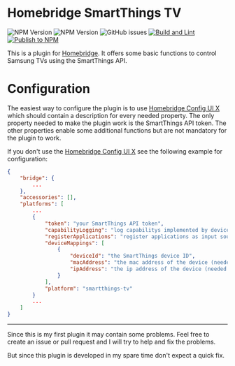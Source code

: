 # Homebridge SmartThings TV

![NPM Version](https://badgen.net/npm/v/@o-lukas/homebridge-smartthings-tv?label=stable)
![NPM Version](https://badgen.net/npm/node/@o-lukas/homebridge-smartthings-tv)
![GitHub issues](https://img.shields.io/github/issues/o-lukas/homebridge-smartthings-tv?label=Issues)
[![Build and Lint](https://github.com/o-lukas/homebridge-smartthings-tv/actions/workflows/build.yml/badge.svg)](https://github.com/o-lukas/homebridge-smartthings-tv/actions/workflows/build.yml)
[![Publish to NPM](https://github.com/o-lukas/homebridge-smartthings-tv/actions/workflows/publish.yml/badge.svg)](https://github.com/o-lukas/homebridge-smartthings-tv/actions/workflows/publish.yml)

This is a plugin for [Homebridge](https://github.com/homebridge/homebridge). It offers some basic functions to control Samsung TVs using the SmartThings API.

# Configuration

The easiest way to configure the plugin is to use [Homebridge Config UI X](https://github.com/oznu/homebridge-config-ui-x) which should contain a description for every needed property. The only property needed to make the plugin work is the SmartThings API token. The other properties enable some additional functions but are not mandatory for the plugin to work.

If you don't use the [Homebridge Config UI X](https://github.com/oznu/homebridge-config-ui-x) see the following example for configuration:

```json
{
    "bridge": {
        ...
    },
    "accessories": [],
    "platforms": [
        ...
        {
            "token": "your SmartThings API token",
            "capabilityLogging": "log capabilitys implemented by device",
            "registerApplications": "register applications as input sources",
            "deviceMappings": [
                {
                    "deviceId": "the SmartThings device ID",
                    "macAddress": "the mac address of the device (needed for wake-on-lan functionality)",
                    "ipAddress": "the ip address of the device (needed for ping functionality)"
                }
            ],
            "platform": "smartthings-tv"
        }
        ...
    ]
}
```

***

Since this is my first plugin it may contain some problems. Feel free to create an issue or pull request and I will try to help and fix the problems. 

But since this plugin is developed in my spare time don't expect a quick fix. 
